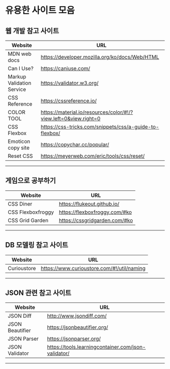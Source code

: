 # 유용한 사이트 모음

## 웹 개발 참고 사이트

| Website                   | URL                                                              |
| ------------------------- | ---------------------------------------------------------------- |
| MDN web docs              | https://developer.mozilla.org/ko/docs/Web/HTML                   |
| Can I Use?                | https://caniuse.com/                                             |
| Markup Validation Service | https://validator.w3.org/                                        |
| CSS Reference             | https://cssreference.io/                                         |
| COLOR TOOL                | https://material.io/resources/color/#!/?view.left=0&view.right=0 |
| CSS Flexbox               | https://css-tricks.com/snippets/css/a-guide-to-flexbox/          |
| Emoticon copy site        | https://copychar.cc/popular/                                     |
| Reset CSS                 | https://meyerweb.com/eric/tools/css/reset/                       |

---

## 게임으로 공부하기

| Website           | URL                           |
| ----------------- | ----------------------------- |
| CSS Diner         | https://flukeout.github.io/   |
| CSS Flexboxfroggy | https://flexboxfroggy.com/#ko |
| CSS Grid Garden   | https://cssgridgarden.com/#ko |

---

## DB 모델링 참고 사이트

| Website     | URL                                        |
| ----------- | ------------------------------------------ |
| Curioustore | https://www.curioustore.com/#!/util/naming |

---

## JSON 관련 참고 사이트

| Website         | URL                                                 |
| --------------- | --------------------------------------------------- |
| JSON Diff       | http://www.jsondiff.com/                            |
| JSON Beautifier | https://jsonbeautifier.org/                         |
| JSON Parser     | https://jsonparser.org/                             |
| JSON Validator  | https://tools.learningcontainer.com/json-validator/ |

---
